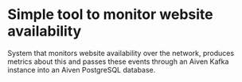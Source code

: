 Simple tool to monitor website availability
===========================================

System that monitors website availability over the network, produces metrics
about this and passes these events through an Aiven Kafka instance into an
Aiven PostgreSQL database.
